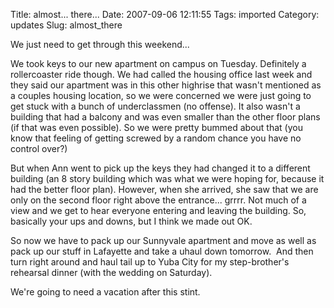 Title: almost... there...
Date: 2007-09-06 12:11:55
Tags: imported
Category: updates
Slug: almost_there

We just need to get through this weekend...

We took keys to our new apartment on campus on Tuesday.  Definitely a rollercoaster ride though.  We had called the housing office last week and they said our apartment was in this other highrise that wasn't mentioned as a couples housing location, so we were concerned we were just going to get stuck with a bunch of underclassmen (no offense). It also wasn't a building that had a balcony and was even smaller than the other floor plans (if that was even possible).  So we were pretty bummed about that (you know that feeling of getting screwed by a random chance you have no control over?)

But when Ann went to pick up the keys they had changed it to a different building (an 8 story building which was what we were hoping for, because it had the better floor plan).  However, when she arrived, she saw that we are only on the second floor right above the entrance... grrrr.  Not much of a view and we get to hear everyone entering and leaving the building.  So, basically your ups and downs, but I think we made out OK.

So now we have to pack up our Sunnyvale apartment and move as well as pack up our stuff in Lafayette and take a uhaul down tomorrow.  And then turn right around and haul tail up to Yuba City for my step-brother's rehearsal dinner (with the wedding on Saturday).

We're going to need a vacation after this stint.
